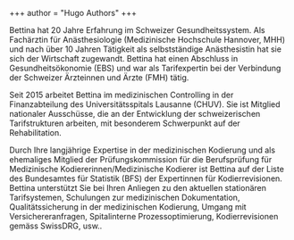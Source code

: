 +++
author = "Hugo Authors"
+++

Bettina hat 20 Jahre Erfahrung im Schweizer Gesundheitssystem. Als Fachärztin für Anästhesiologie (Medizinische Hochschule Hannover, MHH) und nach über 10 Jahren Tätigkeit als selbstständige Anästhesistin hat sie sich der Wirtschaft zugewandt. Bettina hat einen Abschluss in Gesundheitsökonomie (EBS) und war als Tarifexpertin bei der Verbindung der Schweizer Ärzteinnen und Ärzte (FMH) tätig.

Seit 2015 arbeitet Bettina im medizinischen Controlling in der Finanzabteilung des Universitätsspitals Lausanne (CHUV). Sie ist Mitglied nationaler Ausschüsse, die an der Entwicklung der schweizerischen Tarifstrukturen arbeiten, mit besonderem Schwerpunkt auf der Rehabilitation.

Durch Ihre langjährige Expertise in der medizinischen Kodierung und als ehemaliges Mitglied der Prüfungskommission für die Berufsprüfung für Medizinische Kodiererinnen/Medizinische Kodierer ist Bettina auf der Liste des Bundesamtes für Statistik (BFS) der Expertinnen für Kodierrevisionen. Bettina unterstützt Sie bei Ihren Anliegen zu den aktuellen stationären Tarifsystemen, Schulungen zur medizinischen Dokumentation, Qualitätssicherung in der medizinischen Kodierung, Umgang mit Versichereranfragen, Spitalinterne Prozessoptimierung, Kodierrevisionen gemäss SwissDRG, usw..

